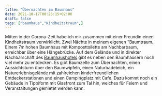 ```yaml
---
title: "Übernachten im Baumhaus"
date: 2021-10-17T00:25:15+02:00
draft: false
tags: ["baumhaus","Kindheitstraum",]
---
```



Mitten in der Corona-Zeit habe ich mir zusammen mit einer Freundin einen Kindheitstraum verwirklicht. Zwei Nächte in meinem eigenen "Baumtraum. Einem 7m hohen Baumhaus mit Komposttoilette am Nachbarbaum, erreichbar über eine Hängebrücke. Auf dem Gelände und in direkter Nachbarschaft des [Baumhaushotels](https://www.baumhaushotel-solling.de/) gibt es neben den Baumhäusern noch viel mehr zu entdecken. Es gibt Baumzelte zum Übernachten, einen Aussichtsturm über den Baumwipfeln, einen Naturbadeteich, ein Naturerlebnisgelände mit zahlreichen kinderfreundlichen Entdeckerstationen und einen Campingplatz mit Cafe. Dazu kommt noch ein Gebäude in Tippiform mit Glasfront zum Tal hin, welches für Feiern und Veranstaltungen gemietet werden kann. 